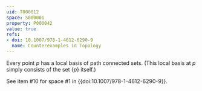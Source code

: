 ```yaml
---
uid: T000012
space: S000001
property: P000042
value: true
refs:
- doi: 10.1007/978-1-4612-6290-9
  name: Counterexamples in Topology
---
```


Every point $p$ has a local basis of path connected sets. (This local basis at $p$ simply consists of the set $\{p\}$ itself.)

See item #10 for space #1 in {{doi:10.1007/978-1-4612-6290-9}}.
